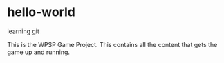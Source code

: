 # hello-world
learning git

This is the WPSP Game Project. This contains all the content that gets the game up and running. 
